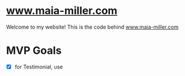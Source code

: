# www.maia-miller.com

Welcome to my website! This is the code behind www.maia-miller.com

# MVP Goals

* [x] for Testimonial, use <title> for quote, and <subtitle> for source
* [x] for tags on projects, use 'columns is-multiline'
* [x] <About /> columns are centered
* [ ] <Embarrassing /> paragraph to be within container
* [x] <Contact /> images in columns are centered
* [ ] Correct white space on right side
* [ ] <Embarrassing /> dots
* [ ] <Embarrassing /> alignment
* [ ] Contact form works
* [ ] MakeMeAcro connects to project
* [ ] Icons in footer work
* [ ] "Top" button in footer
* [ ] make header and footer vids mobile-friendly
* [ ] <Projects /> links to acro page

# Stretch Goals

* [ ] integrate SaSS
* [ ] background patterns: TransparentTextures.com

#Animations
* [x] video is hero background
* [x] 'about' icons animate
* [ ] my name appears on hero as being typed in
